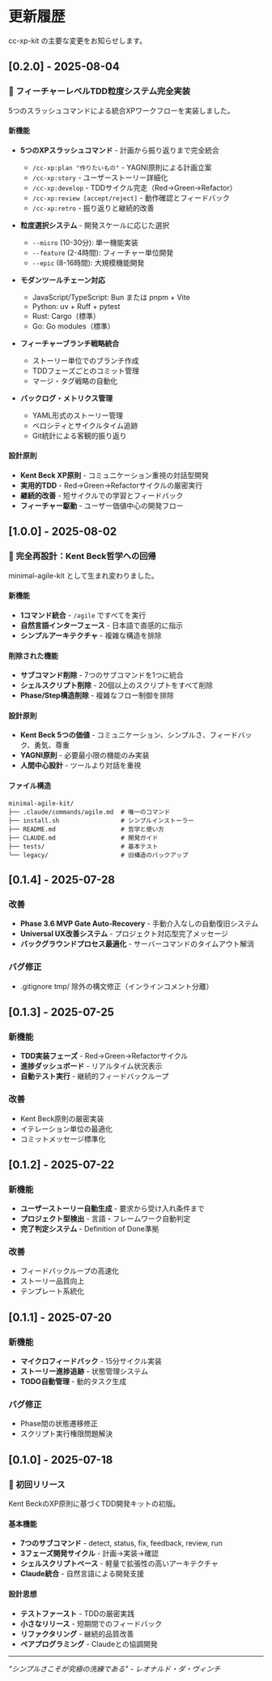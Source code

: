 # 更新履歴

cc-xp-kit の主要な変更をお知らせします。

## [0.2.0] - 2025-08-04

### 🚀 フィーチャーレベルTDD粒度システム完全実装

5つのスラッシュコマンドによる統合XPワークフローを実装しました。

#### 新機能

- **5つのXPスラッシュコマンド** - 計画から振り返りまで完全統合
  - `/cc-xp:plan "作りたいもの"` - YAGNI原則による計画立案
  - `/cc-xp:story` - ユーザーストーリー詳細化
  - `/cc-xp:develop` - TDDサイクル完走（Red→Green→Refactor）
  - `/cc-xp:review [accept/reject]` - 動作確認とフィードバック
  - `/cc-xp:retro` - 振り返りと継続的改善

- **粒度選択システム** - 開発スケールに応じた選択
  - `--micro` (10-30分): 単一機能実装
  - `--feature` (2-4時間): フィーチャー単位開発
  - `--epic` (8-16時間): 大規模機能開発

- **モダンツールチェーン対応**
  - JavaScript/TypeScript: Bun または pnpm + Vite
  - Python: uv + Ruff + pytest
  - Rust: Cargo（標準）
  - Go: Go modules（標準）

- **フィーチャーブランチ戦略統合**
  - ストーリー単位でのブランチ作成
  - TDDフェーズごとのコミット管理
  - マージ・タグ戦略の自動化

- **バックログ・メトリクス管理**
  - YAML形式のストーリー管理
  - ベロシティとサイクルタイム追跡
  - Git統計による客観的振り返り

#### 設計原則

- **Kent Beck XP原則** - コミュニケーション重視の対話型開発
- **実用的TDD** - Red→Green→Refactorサイクルの厳密実行
- **継続的改善** - 短サイクルでの学習とフィードバック
- **フィーチャー駆動** - ユーザー価値中心の開発フロー

## [1.0.0] - 2025-08-02

### 🔄 完全再設計：Kent Beck哲学への回帰

minimal-agile-kit として生まれ変わりました。

#### 新機能

- **1コマンド統合** - `/agile` ですべてを実行
- **自然言語インターフェース** - 日本語で直感的に指示
- **シンプルアーキテクチャ** - 複雑な構造を排除

#### 削除された機能

- **サブコマンド削除** - 7つのサブコマンドを1つに統合
- **シェルスクリプト削除** - 20個以上のスクリプトをすべて削除
- **Phase/Step構造削除** - 複雑なフロー制御を排除

#### 設計原則

- **Kent Beck 5つの価値** - コミュニケーション、シンプルさ、フィードバック、勇気、尊重
- **YAGNI原則** - 必要最小限の機能のみ実装
- **人間中心設計** - ツールより対話を重視

#### ファイル構造

```
minimal-agile-kit/
├── .claude/commands/agile.md  # 唯一のコマンド
├── install.sh                 # シンプルインストーラー
├── README.md                  # 哲学と使い方
├── CLAUDE.md                  # 開発ガイド
├── tests/                     # 基本テスト
└── legacy/                    # 旧構造のバックアップ
```

## [0.1.4] - 2025-07-28

### 改善

- **Phase 3.6 MVP Gate Auto-Recovery** - 手動介入なしの自動復旧システム
- **Universal UX改善システム** - プロジェクト対応型完了メッセージ
- **バックグラウンドプロセス最適化** - サーバーコマンドのタイムアウト解消

### バグ修正

- .gitignore tmp/ 除外の構文修正（インラインコメント分離）

## [0.1.3] - 2025-07-25

### 新機能

- **TDD実装フェーズ** - Red→Green→Refactorサイクル
- **進捗ダッシュボード** - リアルタイム状況表示
- **自動テスト実行** - 継続的フィードバックループ

### 改善

- Kent Beck原則の厳密実装
- イテレーション単位の最適化
- コミットメッセージ標準化

## [0.1.2] - 2025-07-22

### 新機能

- **ユーザーストーリー自動生成** - 要求から受け入れ条件まで
- **プロジェクト型検出** - 言語・フレームワーク自動判定
- **完了判定システム** - Definition of Done準拠

### 改善

- フィードバックループの高速化
- ストーリー品質向上
- テンプレート系統化

## [0.1.1] - 2025-07-20

### 新機能

- **マイクロフィードバック** - 15分サイクル実装
- **ストーリー進捗追跡** - 状態管理システム
- **TODO自動管理** - 動的タスク生成

### バグ修正

- Phase間の状態遷移修正
- スクリプト実行権限問題解決

## [0.1.0] - 2025-07-18

### 🎉 初回リリース

Kent BeckのXP原則に基づくTDD開発キットの初版。

#### 基本機能

- **7つのサブコマンド** - detect, status, fix, feedback, review, run
- **3フェーズ開発サイクル** - 計画→実装→確認
- **シェルスクリプトベース** - 軽量で拡張性の高いアーキテクチャ
- **Claude統合** - 自然言語による開発支援

#### 設計思想

- **テストファースト** - TDDの厳密実践
- **小さなリリース** - 短期間でのフィードバック
- **リファクタリング** - 継続的品質改善
- **ペアプログラミング** - Claudeとの協調開発

---

*"シンプルさこそが究極の洗練である" - レオナルド・ダ・ヴィンチ*